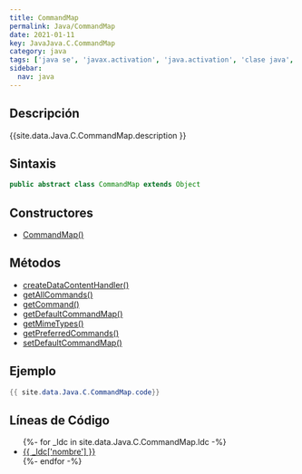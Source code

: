 ```yaml
---
title: CommandMap
permalink: Java/CommandMap
date: 2021-01-11
key: JavaJava.C.CommandMap
category: java
tags: ['java se', 'javax.activation', 'java.activation', 'clase java', 'Java 1.6']
sidebar: 
  nav: java
---
```


## Descripción
{{site.data.Java.C.CommandMap.description }}

## Sintaxis
~~~java
public abstract class CommandMap extends Object
~~~

## Constructores
* [CommandMap()](/Java/CommandMap/CommandMap/)

## Métodos
* [createDataContentHandler()](/Java/CommandMap/createDataContentHandler)
* [getAllCommands()](/Java/CommandMap/getAllCommands)
* [getCommand()](/Java/CommandMap/getCommand)
* [getDefaultCommandMap()](/Java/CommandMap/getDefaultCommandMap)
* [getMimeTypes()](/Java/CommandMap/getMimeTypes)
* [getPreferredCommands()](/Java/CommandMap/getPreferredCommands)
* [setDefaultCommandMap()](/Java/CommandMap/setDefaultCommandMap)

## Ejemplo
~~~java
{{ site.data.Java.C.CommandMap.code}}
~~~

## Líneas de Código
<ul>
{%- for _ldc in site.data.Java.C.CommandMap.ldc -%}
   <li>
       <a href="{{_ldc['url'] }}">{{ _ldc['nombre'] }}</a>
   </li>
{%- endfor -%}
</ul>
